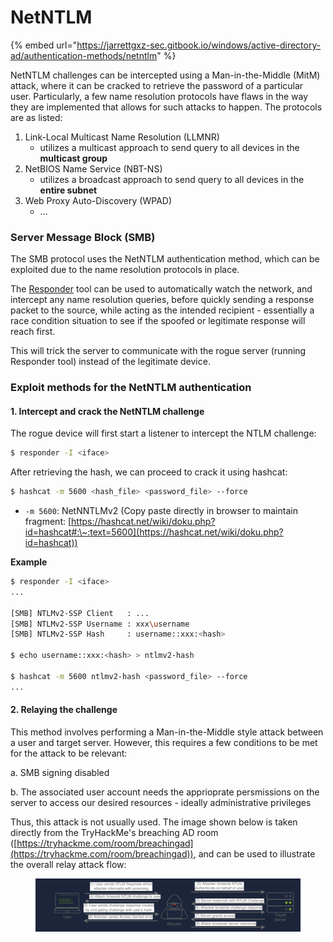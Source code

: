 # NetNTLM

{% embed url="https://jarrettgxz-sec.gitbook.io/windows/active-directory-ad/authentication-methods/netntlm" %}

NetNTLM challenges can be intercepted using a Man-in-the-Middle (MitM) attack, where it can be cracked to retrieve the password of a particular user. Particularly, a few name resolution protocols have flaws in the way they are implemented that allows for such attacks to happen. The protocols are as listed:

1. Link-Local Multicast Name Resolution (LLMNR)
   * utilizes a multicast approach to send query to all devices in the **multicast group**
2. NetBIOS Name Service (NBT-NS)
   * utilizes a broadcast approach to send query to all devices in the **entire subnet**
3. Web Proxy Auto-Discovery (WPAD)&#x20;
   * ...

### Server Message Block (SMB)

The SMB protocol uses the NetNTLM authentication method, which can be exploited due to the name resolution protocols in place.

The [Responder](https://jarrettgxz-sec.gitbook.io/penetration-testing-ethical-hacking-concepts/windows-active-directory/tools/responder) tool can be used to automatically watch the network, and intercept any name resolution queries, before quickly sending a response packet to the source, while acting as the intended recipient - essentially a race condition situation to see if the spoofed or legitimate response will reach first.

This will trick the server to communicate with the rogue server (running Responder tool) instead of the legitimate device.

### Exploit methods for the NetNTLM authentication

#### 1. Intercept and crack the NetNTLM challenge

The rogue device will first start a listener to intercept the NTLM challenge:

```sh
$ responder -I <iface>
```

After retrieving the hash, we can proceed to crack it using hashcat:

```sh
$ hashcat -m 5600 <hash_file> <password_file> --force
```

* `-m 5600`: NetNNTLMv2 (Copy paste directly in browser to maintain fragment: [https://hashcat.net/wiki/doku.php?id=hashcat#:\~:text=5600](https://hashcat.net/wiki/doku.php?id=hashcat))

**Example**

```sh
$ responder -I <iface>
...

[SMB] NTLMv2-SSP Client   : ...
[SMB] NTLMv2-SSP Username : xxx\username
[SMB] NTLMv2-SSP Hash     : username::xxx:<hash>

$ echo username::xxx:<hash> > ntlmv2-hash

$ hashcat -m 5600 ntlmv2-hash <password_file> --force
...
```

#### 2. Relaying the challenge

This method involves performing a Man-in-the-Middle style attack between a user and target server. However, this requires a few conditions to be met for the attack to be relevant:

a. SMB signing disabled

b. The associated user account needs the apprioprate persmissions on the server to access our desired resources - ideally administrative privileges

Thus, this attack is not usually used. The image shown below is taken directly from the TryHackMe's breaching AD room ([https://tryhackme.com/room/breachingad](https://tryhackme.com/room/breachingad)), and can be used to illustrate the overall relay attack flow:

<figure><img src="../../../.gitbook/assets/image (54).png" alt=""><figcaption></figcaption></figure>



